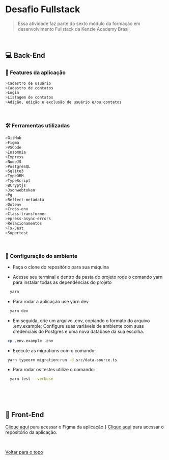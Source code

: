 # Desafio Fullstack

> Essa atividade faz parte do sexto módulo da formação em desenvolvimento Fullstack da Kenzie Academy Brasil.
 <br />
 
## 💻 Back-End

### 🧱 Features da aplicação
```bash
>Cadastro de usuário
>Cadastro de contatos
>Login
>Listagem de contatos
>Adição, edição e exclusão de usuário e/ou contatos
```

&nbsp;
### 🛠 Ferramentas utilizadas
```bash
>GitHub
>Figma
>VSCode
>Insomnia
>Express
>NodeJS
>PostgreSQL
>Sqlite3
>TypeORM
>TypeScript
>BCryptjs
>Jsonwebtoken
>Pg
>Reflect-metadata
>Dotenv
>Cross-env
>Class-transformer
>epress-async-errors
>Relacionamentos
>Ts-Jest
>Supertest
```
 
 &nbsp;

### 🔧 Configuração do ambiente


* Faça o clone do repositório para sua máquina

* Acesse seu terminal e dentro da pasta do projeto rode o comando yarn para instalar todas as dependências do projeto

```bash
  yarn 
```

* Para rodar a aplicação use yarn dev 

```bash
  yarn dev
```

* Em seguida, crie um arquivo .env, copiando o formato do arquivo .env.example; Configure suas variáveis de ambiente com suas credenciais do Postgres e uma nova database da sua escolha.

```bash
 cp .env.example .env
```

* Execute as migrations com o comando:

```bash
 yarn typeorm migration:run -d src/data-source.ts
```

* Para rodar os testes utilize o comando:
```bash
  yarn test --verbose
```

<br />
 
 
&nbsp;
## 💅 Front-End
[Clique aqui](https://www.figma.com/file/0jy9WmPJwm0c6v5wEnYAKI/Untitled?node-id=0%3A1&t=E0Zn7fSJjztwNawO-0) para acessar o Figma da aplicação.}
[Clique aqui](https://github.com/erica-lopes/desafio_fullstack_front) para acessar o repositório da aplicação.


<br />

[ Voltar para o topo ](#desafio-fullstack)
